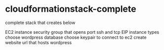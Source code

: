 # cloudformationstack-complete

complete stack that creates below

EC2 instance
security group that opens port ssh and tcp
EIP
instance types choose
wordpress database 
choose keypair to connect to ec2
create website url that hosts wordpress
